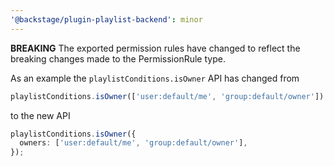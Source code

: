 ```yaml
---
'@backstage/plugin-playlist-backend': minor
---
```


**BREAKING** The exported permission rules have changed to reflect the breaking changes made to the PermissionRule type.

As an example the `playlistConditions.isOwner` API has changed from

```ts
playlistConditions.isOwner(['user:default/me', 'group:default/owner']);
```

to the new API

```ts
playlistConditions.isOwner({
  owners: ['user:default/me', 'group:default/owner'],
});
```
